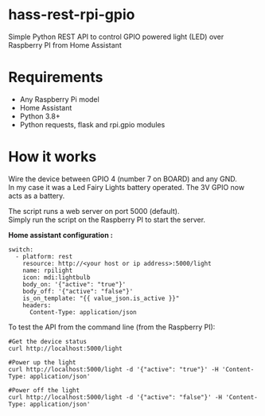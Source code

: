 # hass-rest-rpi-gpio
Simple Python REST API to control GPIO powered light (LED) over Raspberry PI from Home Assistant

# Requirements
* Any Raspberry Pi model
* Home Assistant
* Python 3.8+
* Python requests, flask and rpi.gpio modules

# How it works
Wire the device between GPIO 4 (number 7 on BOARD) and any GND.   
In my case it was a Led Fairy Lights battery operated. The 3V GPIO now acts as a battery.

The script runs a web server on port 5000 (default).   
Simply run the script on the Raspberry PI to start the server.

**Home assistant configuration :**
```
switch:
  - platform: rest
    resource: http://<your host or ip address>:5000/light
    name: rpilight
    icon: mdi:lightbulb
    body_on: '{"active": "true"}'
    body_off: '{"active": "false"}'
    is_on_template: "{{ value_json.is_active }}"
    headers:
      Content-Type: application/json
```
  
To test the API from the command line (from the Raspberry PI):   
```
#Get the device status
curl http://localhost:5000/light

#Power up the light
curl http://localhost:5000/light -d '{"active": "true"}' -H 'Content-Type: application/json'

#Power off the light
curl http://localhost:5000/light -d '{"active": "false"}' -H 'Content-Type: application/json'
```
